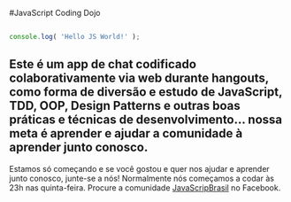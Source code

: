 #JavaScript Coding Dojo

```javascript

console.log( 'Hello JS World!' );

```

## Este é um app de chat codificado colaborativamente via web durante hangouts, como forma de diversão e estudo de JavaScript, TDD, OOP, Design Patterns e outras boas práticas e técnicas de desenvolvimento... nossa meta é aprender e ajudar a comunidade à aprender junto conosco.

Estamos só começando e se você gostou e quer nos ajudar e aprender junto conosco, junte-se a nós! Normalmente nós começamos a codar às 23h nas quinta-feira. Procure a comunidade [JavaScripBrasil](http://www.facebook.com/groups/javascriptbrasil) no Facebook.